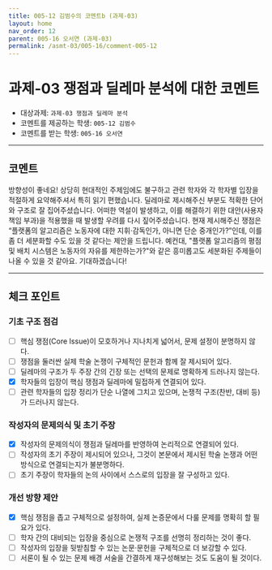 ```yaml
---
title: 005-12 김범수의 코멘트b (과제-03) 
layout: home
nav_order: 12
parent: 005-16 오서연 (과제-03)
permalink: /asmt-03/005-16/comment-005-12
---
```


# 과제-03 쟁점과 딜레마 분석에 대한 코멘트

- 대상과제: `과제-03 쟁점과 딜레마 분석`
- 코멘트를 제공하는 학생: `005-12 김범수` 
- 코멘트를 받는 학생: `005-16 오서연` 

---

## 코멘트

방향성이 좋네요! 상당히 현대적인 주제임에도 불구하고 관련 학자와 각 학자별 입장을 적절하게 요약해주셔서 특히 읽기 편했습니다. 딜레마로 제시해주신 부분도 적확한 단어와 구조로 잘 집어주셨습니다. 어떠한 역설이 발생하고, 이를 해결하기 위한 대안(사용자 책임 부과)을 적용했을 때 발생할 우려를 다시 짚어주셨습니다. 현재 제시해주신 쟁점은 “플랫폼의 알고리즘은 노동자에 대한 지휘·감독인가, 아니면 단순 중개인가?”인데, 이를 좀 더 세분화할 수도 있을 것 같다는 제안을 드립니다. 예컨대, "플랫폼 알고리즘의 평점 및 배치 시스템은 노동자의 자유를 제한하는가?"와 같은 흥미롭고도 세분화된 주제들이 나올 수 있을 것 같아요. 기대하겠습니다!

---

## 체크 포인트

### **기초 구조 점검**
- [ ] 핵심 쟁점(Core Issue)이 모호하거나 지나치게 넓어서, 문제 설정이 분명하지 않다.
- [ ] 쟁점을 둘러싼 실제 학술 논쟁이 구체적인 문헌과 함께 잘 제시되어 있다.
- [ ] 딜레마의 구조가 두 주장 간의 긴장 또는 선택의 문제로 명확하게 드러나지 않는다.
- [x] 학자들의 입장이 핵심 쟁점과 딜레마에 밀접하게 연결되어 있다.
- [ ] 관련 학자들의 입장 정리가 단순 나열에 그치고 있으며, 논쟁적 구조(찬반, 대비 등)가 드러나지 않는다.

### **작성자의 문제의식 및 초기 주장**
- [x] 작성자의 문제의식이 쟁점과 딜레마를 반영하여 논리적으로 연결되어 있다.
- [ ] 작성자의 초기 주장이 제시되어 있으나, 그것이 본문에서 제시된 학술 논쟁과 어떤 방식으로 연결되는지가 불분명하다.
- [ ] 초기 주장이 학자들의 논의 사이에서 스스로의 입장을 잘 구성하고 있다.

### **개선 방향 제안**
- [x] 핵심 쟁점을 좁고 구체적으로 설정하여, 실제 논증문에서 다룰 문제를 명확히 할 필요가 있다.
- [ ] 학자 간의 대비되는 입장을 중심으로 논쟁적 구조를 선명히 정리하는 것이 좋다.
- [ ] 작성자의 입장을 뒷받침할 수 있는 논문·문헌을 구체적으로 더 보강할 수 있다.
- [ ] 서론이 될 수 있는 문제 배경 서술을 간결하게 재구성해보는 것도 도움이 될 것이다.
